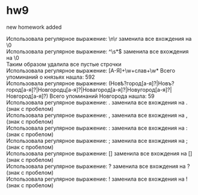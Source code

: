 # hw9
new homework added 
  
Использовала регулярное выражение: \n\r заменила все вхождения на \0  
Использовала регулярное выражение:  ^\s*$ заменила все вхождения на \0  
Таким образом удалила все пустые строчки  
Использовала регулярное выражение: [А-Я]+\w+слав+\w* Всего упоминаний о князьях нашла: 592  
Использовала регулярное выражение: (Новѣ?город[а-я]?|Новъ?город[а-я]?|Новгородц[а-я]?|Новагород[а-я]?|Новугород[а-я]?|Новгород[а-я]?) Всего упоминаний Новгорода нашла: 59  
Использовала регулярное выражение: . заменила все вхождения на .  (знак с пробелом)  
Использовала регулярное выражение: , заменила все вхождения на ,  (знак с пробелом)  
Использовала регулярное выражение: : заменила все вхождения на :  (знак с пробелом)  
Использовала регулярное выражение: ; заменила все вхождения на ;  (знак с пробелом)  
Использовала регулярное выражение: [] заменила все вхождения на []  (знак с пробелом)  
Использовала регулярное выражение: ? заменила все вхождения на ?  (знак с пробелом)  
Использовала регулярное выражение: ! заменила все вхождения на !  (знак с пробелом)  

